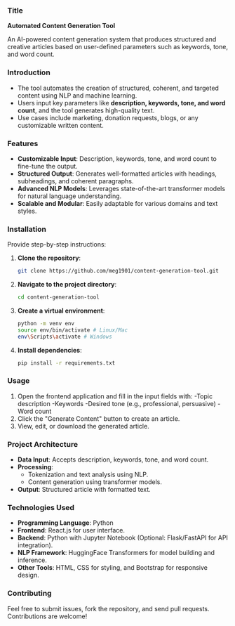 
### **Title**  
**Automated Content Generation Tool**

An AI-powered content generation system that produces structured and creative articles based on user-defined parameters such as keywords, tone, and word count.

### **Introduction**   
- The tool automates the creation of structured, coherent, and targeted content using NLP and machine learning.  
- Users input key parameters like **description, keywords, tone, and word count**, and the tool generates high-quality text.  
- Use cases include marketing, donation requests, blogs, or any customizable written content.  

### **Features**  
- **Customizable Input**: Description, keywords, tone, and word count to fine-tune the output.  
- **Structured Output**: Generates well-formatted articles with headings, subheadings, and coherent paragraphs.  
- **Advanced NLP Models**: Leverages state-of-the-art transformer models for natural language understanding.  
- **Scalable and Modular**: Easily adaptable for various domains and text styles.  

### **Installation**  
Provide step-by-step instructions:  
1. **Clone the repository**:  
   ```bash  
   git clone https://github.com/meg1901/content-generation-tool.git  
   ```  
2. **Navigate to the project directory**:  
   ```bash  
   cd content-generation-tool  
   ```  
3. **Create a virtual environment**:  
   ```bash  
   python -m venv env  
   source env/bin/activate # Linux/Mac  
   env\Scripts\activate # Windows  
   ```  
4. **Install dependencies**:  
   ```bash  
   pip install -r requirements.txt  
   ```  

### **Usage**  
1. Open the frontend application and fill in the input fields with:
-Topic description
-Keywords
-Desired tone (e.g., professional, persuasive)
-Word count
2. Click the "Generate Content" button to create an article.
3. View, edit, or download the generated article.


### **Project Architecture**  
- **Data Input**: Accepts description, keywords, tone, and word count.  
- **Processing**:  
   - Tokenization and text analysis using NLP.  
   - Content generation using transformer models.  
- **Output**: Structured article with formatted text.  

### **Technologies Used**  
- **Programming Language**: Python  
- **Frontend**: React.js for user interface.
- **Backend**: Python with Jupyter Notebook (Optional: Flask/FastAPI for API integration).
- **NLP Framework**: HuggingFace Transformers for model building and inference.
- **Other Tools**: HTML, CSS for styling, and Bootstrap for responsive design.

### Contributing 
Feel free to submit issues, fork the repository, and send pull requests. Contributions are welcome!





